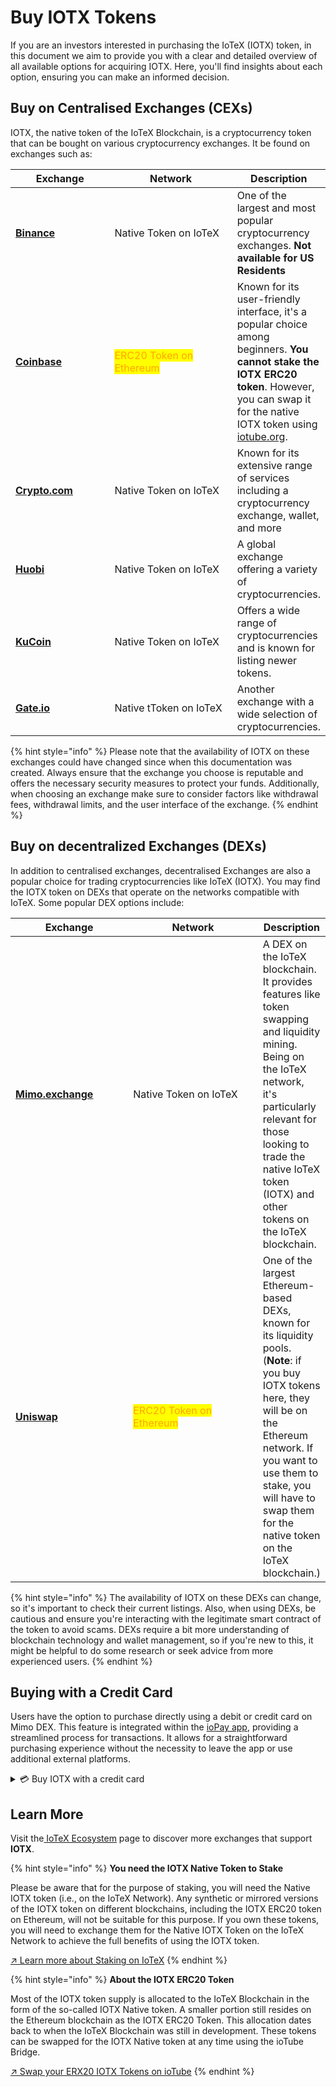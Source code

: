 # Buy IOTX Tokens

If you are an investors interested in purchasing the IoTeX (IOTX) token, in this document we aim to provide you with a clear and detailed overview of all available options for acquiring IOTX. Here, you'll find insights about each option, ensuring you can make an informed decision.

## Buy on Centralised Exchanges (CEXs)

IOTX, the native token of the IoTeX Blockchain, is a cryptocurrency token that can be bought on various cryptocurrency exchanges. It be found on exchanges such as:

<table><thead><tr><th width="156.33333333333331">Exchange</th><th width="210">Network</th><th>Description</th></tr></thead><tbody><tr><td><a href="https://www.binance.com/"><strong>Binance</strong></a></td><td>Native Token on IoTeX</td><td>One of the largest and most popular cryptocurrency exchanges. <strong>Not available for US Residents</strong></td></tr><tr><td><a href="https://www.coinbase.com/"><strong>Coinbase</strong></a></td><td><mark style="color:orange;">ERC20 Token on Ethereum</mark></td><td>Known for its user-friendly interface, it's a popular choice among beginners. <strong>You cannot stake the IOTX ERC20 token</strong>. However, you can swap it for the native IOTX token using <a href="https://iotube.org">iotube.org</a>. </td></tr><tr><td><a href="https://crypto.com"><strong>Crypto.com</strong></a></td><td>Native Token on IoTeX</td><td>Known for its extensive range of services including a cryptocurrency exchange, wallet, and more</td></tr><tr><td><a href="https://www.htx.com/"><strong>Huobi</strong></a></td><td>Native Token on IoTeX</td><td>A global exchange offering a variety of cryptocurrencies.</td></tr><tr><td><a href="https://www.kucoin.com/"><strong>KuCoin</strong></a></td><td>Native Token on IoTeX</td><td>Offers a wide range of cryptocurrencies and is known for listing newer tokens.</td></tr><tr><td><a href="https://www.gate.io/"><strong>Gate.io</strong></a></td><td>Native tToken on IoTeX</td><td>Another exchange with a wide selection of cryptocurrencies.</td></tr></tbody></table>

{% hint style="info" %}
Please note that the availability of IOTX on these exchanges could have changed since when this documentation was created. Always ensure that the exchange you choose is reputable and offers the necessary security measures to protect your funds. Additionally, when choosing an exchange make sure to consider factors like withdrawal fees, withdrawal limits, and the user interface of the exchange.&#x20;
{% endhint %}

## Buy on decentralized Exchanges (DEXs) <a href="#to-buy-native-iotx" id="to-buy-native-iotx"></a>

In addition to centralised exchanges, decentralised Exchanges are also a popular choice for trading cryptocurrencies like IoTeX (IOTX). You may find the IOTX token on DEXs that operate on the networks compatible with IoTeX. Some popular DEX options include:



<table><thead><tr><th width="185.33333333333331">Exchange</th><th width="224">Network</th><th>Description</th></tr></thead><tbody><tr><td><a href="https://mimo.exchange"><strong>Mimo.exchange</strong></a></td><td>Native Token on IoTeX</td><td>A DEX on the IoTeX blockchain. It provides features like token swapping and liquidity mining. Being on the IoTeX network, it's particularly relevant for those looking to trade the native IoTeX token (IOTX) and other tokens on the IoTeX blockchain.</td></tr><tr><td><a href="https://uniswap.org"><strong>Uniswap</strong></a></td><td><mark style="color:orange;">ERC20 Token on Ethereum</mark></td><td>One of the largest Ethereum-based DEXs, known for its liquidity pools. (<strong>Note</strong>: if you buy IOTX tokens here, they will be on the Ethereum network. If you want to use them to stake,  you will have to swap them for the native token on the IoTeX blockchain.)</td></tr></tbody></table>

{% hint style="info" %}
The availability of IOTX on these DEXs can change, so it's important to check their current listings. Also, when using DEXs, be cautious and ensure you're interacting with the legitimate smart contract of the token to avoid scams. DEXs require a bit more understanding of blockchain technology and wallet management, so if you're new to this, it might be helpful to do some research or seek advice from more experienced users.
{% endhint %}

## Buying with a Credit Card

Users have the option to purchase directly using a debit or credit card on Mimo DEX. This feature is integrated within the [ioPay app](broken-reference), providing a streamlined process for transactions. It allows for a straightforward purchasing experience without the necessity to leave the app or use additional external platforms.

<details>

<summary>💳 Buy IOTX with a credit card</summary>

[Go to mimo.exchange ->](https://mimo.exchange/?ref=iotex.io#/creditcard)

</details>

## Learn More

Visit the[ IoTeX Ecosystem](https://ecosystem.iotex.io/?tag=Exchange,Wallet) page to discover more exchanges that support **IOTX**.&#x20;

{% hint style="info" %}
**You need the IOTX Native Token to Stake**

Please be aware that for the purpose of staking, you will need the Native IOTX token (i.e., on the IoTeX Network). Any synthetic or mirrored versions of the IOTX token on different blockchains, including the IOTX ERC20 token on Ethereum, will not be suitable for this purpose. If you own these tokens, you will need to exchange them for the Native IOTX Token on the IoTeX Network to achieve the full benefits of using the IOTX token.

[↗ Learn more about Staking on IoTeX](../staking-and-governance/)
{% endhint %}

{% hint style="info" %}
**About the IOTX ERC20 Token**

Most of the IOTX token supply is allocated to the IoTeX Blockchain in the form of the so-called IOTX Native token. A smaller portion still resides on the Ethereum blockchain as the IOTX ERC20 Token. This allocation dates back to when the IoTeX Blockchain was still in development. These tokens can be swapped for the IOTX Native token at any time using the ioTube Bridge.

[↗ Swap your ERX20 IOTX Tokens on ioTube](https://iotube.org)
{% endhint %}
